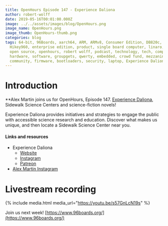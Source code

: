 ```yaml
---
title: OpenHours Episode 147 - Experience Daliona
author: robert-wolff
date: 2019-05-16T00:01:00.000Z
image: ../../assets/images/blog/OpenHours.png
image_name: OpenHours.png
image_thumb: OpenHours-thumb.png
categories: blog
tags: 64-bit, 96Boards, aarch64, ARM, ARMv8, Consumer Edition, DB820c, Rock960,
  Hikey960, enterprise edition, product, single board computer, linaro, linux,
  open source, openhours, robert wolff, podcast, technology, tech, computer,
  hardware, software, groupgets, qwerty, embedded, crowd fund, mezzanine,
  community, firmware, bootloaders, security, laptop, Experience Daliona
---
```


# Introduction

\*\*Alex Martin joins us for OpenHours, Episode 147. [Experience Daliona](https://www.instagram.com/experiencedaliona/), Sidewalk Science Centers and science-fiction novels!

Experience Daliona provides initiatives and strategies to engage the public with accessible science research and education. Discover what makes us unique, and then locate a Sidewalk Science Center near you.

#### Links and resources

- Experience Daliona
  - [Website](https://www.experiencedaliona.com/)
  - [Instagram](https://www.instagram.com/experiencedaliona/)
  - [Patreon](https://www.patreon.com/ExpDalScience)
- [Alex Martin Instagram](https://www.instagram.com/thescalex.of.science/)

# Livestream recording

{% include media.html media_url="https://youtu.be/s57GnLcN19s" %}

Join us next week! [https://www.96boards.org/](https://www.96boards.org/)
